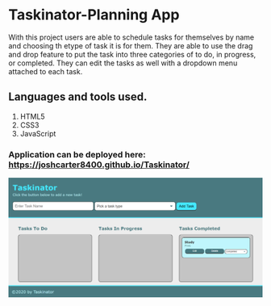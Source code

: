 # Taskinator-Planning App
With this project users are able to schedule tasks for themselves by name and choosing th etype of task it is for them. They are able to use the drag and drop feature to put the task into three categories of to do, in progress, or completed. They can edit the tasks as well with a dropdown menu attached to each task.

## Languages and tools used.
1. HTML5
2. CSS3
3. JavaScript

### Application can be deployed here: https://joshcarter8400.github.io/Taskinator/
<img src="./assets/images/taskinator-screenshot.png">
